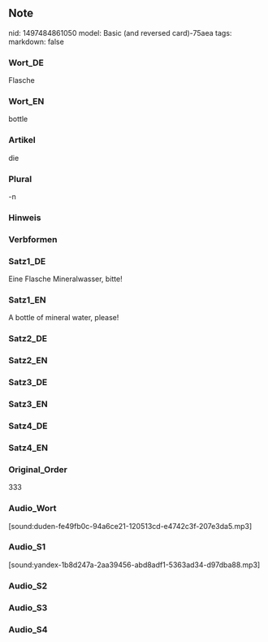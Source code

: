 ## Note
nid: 1497484861050
model: Basic (and reversed card)-75aea
tags: 
markdown: false

### Wort_DE
Flasche

### Wort_EN
bottle

### Artikel
die

### Plural
-n

### Hinweis


### Verbformen


### Satz1_DE
Eine Flasche Mineralwasser, bitte!

### Satz1_EN
A bottle of mineral water, please!

### Satz2_DE


### Satz2_EN


### Satz3_DE


### Satz3_EN


### Satz4_DE


### Satz4_EN


### Original_Order
333

### Audio_Wort
[sound:duden-fe49fb0c-94a6ce21-120513cd-e4742c3f-207e3da5.mp3]

### Audio_S1
[sound:yandex-1b8d247a-2aa39456-abd8adf1-5363ad34-d97dba88.mp3]

### Audio_S2


### Audio_S3


### Audio_S4

